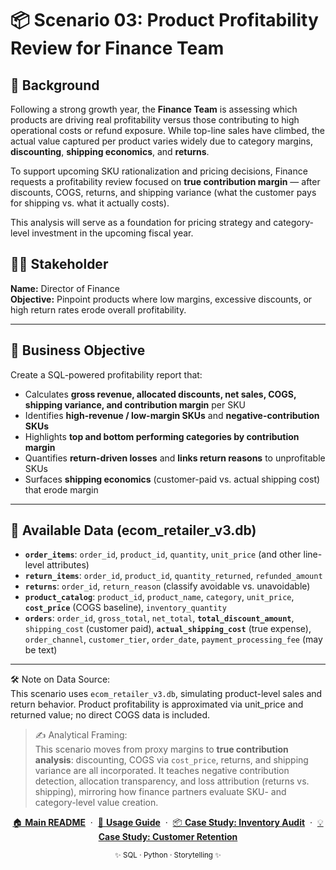 # 📦 Scenario 03: Product Profitability Review for Finance Team


## 🧭 Background

Following a strong growth year, the **Finance Team** is assessing which products are driving real profitability versus those contributing to high operational costs or refund exposure. While top-line sales have climbed, the actual value captured per product varies widely due to category margins, **discounting**, **shipping economics**, and **returns**.

To support upcoming SKU rationalization and pricing decisions, Finance requests a profitability review focused on **true contribution margin** — after discounts, COGS, returns, and shipping variance (what the customer pays for shipping vs. what it actually costs).

This analysis will serve as a foundation for pricing strategy and category-level investment in the upcoming fiscal year.

## 🧑‍💼 Stakeholder

**Name:** Director of Finance  
**Objective:** Pinpoint products where low margins, excessive discounts, or high return rates erode overall profitability.

---

## 🎯 Business Objective

Create a SQL-powered profitability report that:

- Calculates **gross revenue, allocated discounts, net sales, COGS, shipping variance, and contribution margin** per SKU
- Identifies **high-revenue / low-margin SKUs** and **negative-contribution SKUs**
- Highlights **top and bottom performing categories by contribution margin**
- Quantifies **return-driven losses** and **links return reasons** to unprofitable SKUs
- Surfaces **shipping economics** (customer-paid vs. actual shipping cost) that erode margin

---

## 🧩 Available Data (ecom_retailer_v3.db)

- **`order_items`**: `order_id`, `product_id`, `quantity`, `unit_price` (and other line-level attributes)
- **`return_items`**: `order_id`, `product_id`, `quantity_returned`, `refunded_amount`
- **`returns`**: `order_id`, `return_reason` (classify avoidable vs. unavoidable)
- **`product_catalog`**: `product_id`, `product_name`, `category`, `unit_price`, **`cost_price`** (COGS baseline), `inventory_quantity`
- **`orders`**: `order_id`, `gross_total`, `net_total`, **`total_discount_amount`**, `shipping_cost` (customer paid), **`actual_shipping_cost`** (true expense), `order_channel`, `customer_tier`, `order_date`, `payment_processing_fee` (may be text)


---

🛠 Note on Data Source:  
This scenario uses `ecom_retailer_v3.db`, simulating product-level sales and return behavior. Product profitability is approximated via unit_price and returned value; no direct COGS data is included.

>✍️ Analytical Framing:  
This scenario moves from proxy margins to **true contribution analysis**: discounting, COGS via `cost_price`, returns, and shipping variance are all incorporated. It teaches negative contribution detection, allocation transparency, and loss attribution (returns vs. shipping), mirroring how finance partners evaluate SKU- and category-level value creation.

<p align="center">
  <a href="../README.md">🏠 <b>Main README</b></a>
  &nbsp;·&nbsp;
  <a href="../USAGE.md">📖 <b>Usage Guide</b></a>
  &nbsp;·&nbsp;
  <a href="../story_01_inventory_audit/story_01_portfolio_readme.md">📦 <b>Case Study: Inventory Audit</b></a>
  &nbsp;·&nbsp;
  <a href="./story_02_portfolio_readme.md">💡 <b>Case Study: Customer Retention</b></a>
</p>

<p align="center">
  <sub>✨ SQL · Python · Storytelling ✨</sub>
</p>